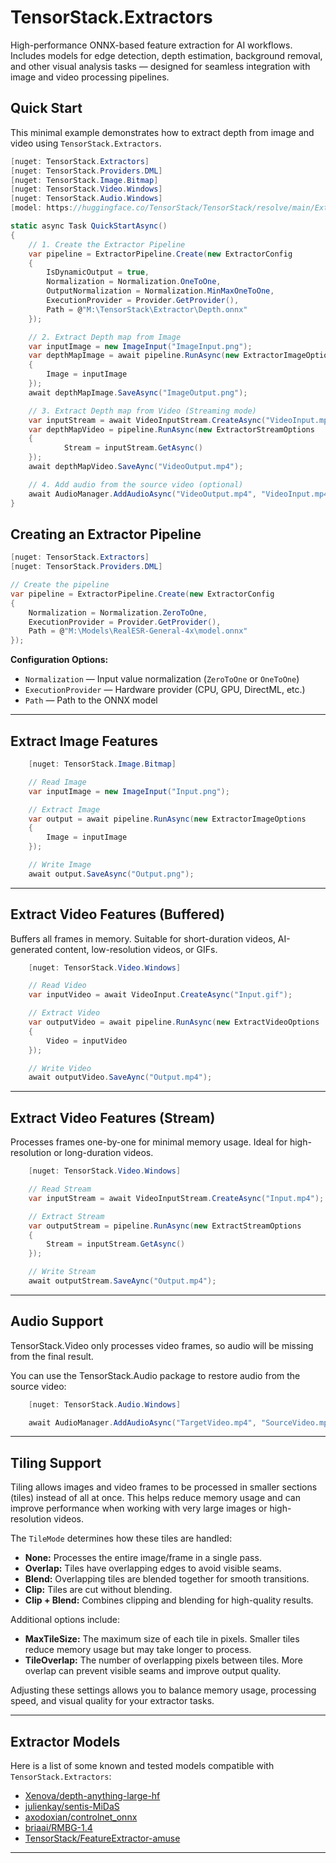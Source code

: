 # TensorStack.Extractors
High-performance ONNX-based feature extraction for AI workflows. Includes models for edge detection, depth estimation, background removal, and other visual analysis tasks — designed for seamless integration with image and video processing pipelines.


## Quick Start
This minimal example demonstrates how to extract depth from image and video using `TensorStack.Extractors`.

```csharp
[nuget: TensorStack.Extractors]
[nuget: TensorStack.Providers.DML]
[nuget: TensorStack.Image.Bitmap]
[nuget: TensorStack.Video.Windows]
[nuget: TensorStack.Audio.Windows]
[model: https://huggingface.co/TensorStack/TensorStack/resolve/main/Extractor/Depth.onnx]

static async Task QuickStartAsync()
{
    // 1. Create the Extractor Pipeline
    var pipeline = ExtractorPipeline.Create(new ExtractorConfig
    {
        IsDynamicOutput = true,
        Normalization = Normalization.OneToOne,
        OutputNormalization = Normalization.MinMaxOneToOne,
        ExecutionProvider = Provider.GetProvider(),
        Path = @"M:\TensorStack\Extractor\Depth.onnx"
    });

    // 2. Extract Depth map from Image
    var inputImage = new ImageInput("ImageInput.png");
    var depthMapImage = await pipeline.RunAsync(new ExtractorImageOptions
    {
        Image = inputImage
    });
    await depthMapImage.SaveAsync("ImageOutput.png");

    // 3. Extract Depth map from Video (Streaming mode)
    var inputStream = await VideoInputStream.CreateAsync("VideoInput.mp4");
    var depthMapVideo = pipeline.RunAsync(new ExtractorStreamOptions
    {
            Stream = inputStream.GetAsync()
    });
    await depthMapVideo.SaveAync("VideoOutput.mp4");

    // 4. Add audio from the source video (optional)
    await AudioManager.AddAudioAsync("VideoOutput.mp4", "VideoInput.mp4");
}
```

## Creating an Extractor Pipeline

```csharp
[nuget: TensorStack.Extractors]
[nuget: TensorStack.Providers.DML]

// Create the pipeline
var pipeline = ExtractorPipeline.Create(new ExtractorConfig
{
    Normalization = Normalization.ZeroToOne,
    ExecutionProvider = Provider.GetProvider(),
    Path = @"M:\Models\RealESR-General-4x\model.onnx"
});
```

**Configuration Options:**

- `Normalization` — Input value normalization (`ZeroToOne` or `OneToOne`)  
- `ExecutionProvider` — Hardware provider (CPU, GPU, DirectML, etc.)  
- `Path` — Path to the ONNX model  

---

## Extract Image Features
```csharp
    [nuget: TensorStack.Image.Bitmap]

    // Read Image
    var inputImage = new ImageInput("Input.png");

    // Extract Image
    var output = await pipeline.RunAsync(new ExtractorImageOptions
    {
        Image = inputImage
    });

    // Write Image
    await output.SaveAsync("Output.png");
```

---

## Extract Video Features (Buffered)
Buffers all frames in memory. Suitable for short-duration videos, AI-generated content, low-resolution videos, or GIFs.
```csharp
    [nuget: TensorStack.Video.Windows]

    // Read Video
    var inputVideo = await VideoInput.CreateAsync("Input.gif");

    // Extract Video
    var outputVideo = await pipeline.RunAsync(new ExtractVideoOptions
    {  
        Video = inputVideo
    });

    // Write Video
    await outputVideo.SaveAync("Output.mp4");
```

---

## Extract Video Features (Stream)
Processes frames one-by-one for minimal memory usage. Ideal for high-resolution or long-duration videos.
```csharp
    [nuget: TensorStack.Video.Windows]

    // Read Stream
    var inputStream = await VideoInputStream.CreateAsync("Input.mp4");

    // Extract Stream
    var outputStream = pipeline.RunAsync(new ExtractStreamOptions
    {
        Stream = inputStream.GetAsync()
    });

    // Write Stream
    await outputStream.SaveAync("Output.mp4");
```


---

## Audio Support
TensorStack.Video only processes video frames, so audio will be missing from the final result.

You can use the TensorStack.Audio package to restore audio from the source video:
```csharp
    [nuget: TensorStack.Audio.Windows]

    await AudioManager.AddAudioAsync("TargetVideo.mp4", "SourceVideo.mp4");
```
---


## Tiling Support
Tiling allows images and video frames to be processed in smaller sections (tiles) instead of all at once. This helps reduce memory usage and can improve performance when working with very large images or high-resolution videos.

The `TileMode` determines how these tiles are handled:

* **None:** Processes the entire image/frame in a single pass.
* **Overlap:** Tiles have overlapping edges to avoid visible seams.
* **Blend:** Overlapping tiles are blended together for smooth transitions.
* **Clip:** Tiles are cut without blending.
* **Clip + Blend:** Combines clipping and blending for high-quality results.

Additional options include:

* **MaxTileSize:** The maximum size of each tile in pixels. Smaller tiles reduce memory usage but may take longer to process.
* **TileOverlap:** The number of overlapping pixels between tiles. More overlap can prevent visible seams and improve output quality.

Adjusting these settings allows you to balance memory usage, processing speed, and visual quality for your extractor tasks.

---

## Extractor Models

Here is a list of some known and tested models compatible with `TensorStack.Extractors`:

- [Xenova/depth-anything-large-hf](https://huggingface.co/Xenova/depth-anything-large-hf)  
- [julienkay/sentis-MiDaS](https://huggingface.co/julienkay/sentis-MiDaS)  
- [axodoxian/controlnet_onnx](https://huggingface.co/axodoxian/controlnet_onnx)  
- [briaai/RMBG-1.4](https://huggingface.co/briaai/RMBG-1.4)  
- [TensorStack/FeatureExtractor-amuse](https://huggingface.co/TensorStack/FeatureExtractor-amuse)  

---